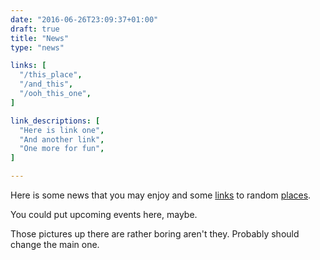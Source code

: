 ```yaml
---
date: "2016-06-26T23:09:37+01:00"
draft: true
title: "News"
type: "news"

links: [
  "/this_place",
  "/and_this",
  "/ooh_this_one",
]

link_descriptions: [
  "Here is link one",
  "And another link",
  "One more for fun",
]

---
```

Here is some news that you may enjoy and some [links](/) to random [places](/year/year7).

You could put upcoming events here, maybe.

Those pictures up there are rather boring aren't they.
Probably should change the main one.